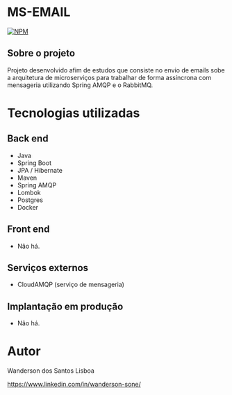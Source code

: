 # MS-EMAIL

[![NPM](https://img.shields.io/npm/l/react)](https://github.com/wanderson-sone/microservicos-mensageria-java/blob/main/LICENSE) 

## Sobre o projeto

Projeto desenvolvido afim de estudos que consiste no envio de emails sobe a arquitetura de microserviços para trabalhar de forma assíncrona com mensageria utilizando Spring AMQP e o RabbitMQ.

# Tecnologias utilizadas

## Back end
- Java
- Spring Boot
- JPA / Hibernate
- Maven
- Spring AMQP
- Lombok
- Postgres
- Docker

## Front end
- Não há.

## Serviços externos
- CloudAMQP (serviço de mensageria)

## Implantação em produção
- Não há.


# Autor

Wanderson dos Santos Lisboa

https://www.linkedin.com/in/wanderson-sone/

